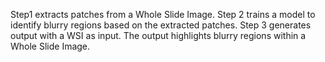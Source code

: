 Step1 extracts patches from a Whole Slide Image. Step 2 trains a model to identify blurry regions based on the extracted patches. Step 3 generates output with a WSI as input. The output highlights blurry regions within a Whole Slide Image. 
